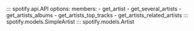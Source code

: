 ::: spotify.api.API
    options:
      members:
        - get_artist
        - get_several_artists
        - get_artists_albums
        - get_artists_top_tracks
        - get_artists_related_artists
::: spotify.models.SimpleArtist
::: spotify.models.Artist
